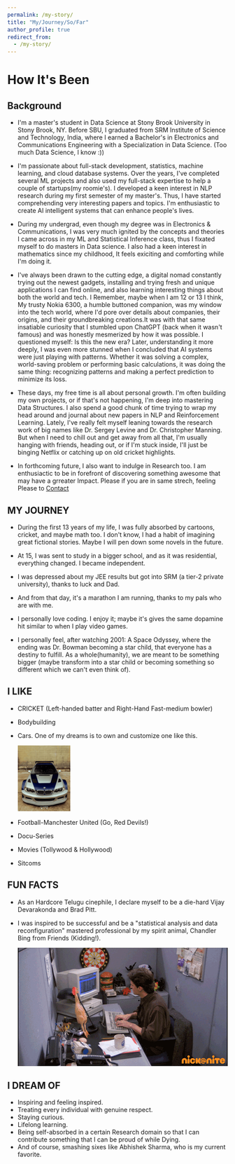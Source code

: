 ```yaml
---
permalink: /my-story/
title: "My/Journey/So/Far"
author_profile: true
redirect_from: 
  - /my-story/
---
```

# How It's Been

## Background

- I'm a master's student in Data Science at Stony Brook University in Stony Brook, NY. Before SBU, I graduated from SRM Institute of Science and Technology, India, where I earned a Bachelor's in Electronics and Communications Engineering with a Specialization in Data Science. (Too much Data Science, I know :))

- I'm passionate about full-stack development, statistics, machine learning, and cloud database systems. Over the years, I've completed several ML projects and also used my full-stack expertise to help a couple of startups(my roomie's). I developed a keen interest in NLP research during my first semester of my master's. Thus, I have started comprehending very interesting papers and topics. I'm enthusiastic to create AI intelligent systems that can enhance people's lives.

- During my undergrad, even though my degree was in Electronics & Communications, I was very much ignited by the concepts and theories I came across in my ML and Statistical Inference class, thus I fixated myself to do masters in Data science. I also had a keen interest in mathematics since my childhood, It feels exiciting and comforting while I'm doing it.

- I've always been drawn to the cutting edge, a digital nomad constantly trying out the newest gadgets, installing and trying fresh and unique applications I can find online, and also learning interesting things about both the world and tech. I Remember, maybe when I am 12 or 13 I think, My trusty Nokia 6300, a humble buttoned companion, was my window into the tech world, where I'd pore over details about companies, their origins, and their groundbreaking creations.It was with that same insatiable curiosity that I stumbled upon ChatGPT (back when it wasn't famous) and was honestly mesmerized by how it was possible. I questioned myself: Is this the new era? Later, understanding it more deeply, I was even more stunned when I concluded that AI systems were just playing with patterns. Whether it was solving a complex, world-saving problem or performing basic calculations, it was doing the same thing: recognizing patterns and making a perfect prediction to minimize its loss.

- These days, my free time is all about personal growth. I'm often building my own projects, or if that's not happening, I'm deep into mastering Data Structures. I also spend a good chunk of time trying to wrap my head around and journal about new papers in NLP and Reinforcement Learning. Lately, I've really felt myself leaning towards the research work of big names like Dr. Sergey Levine and Dr. Christopher Manning. But when I need to chill out and get away from all that, I'm usually hanging with friends, heading out, or if I'm stuck inside, I'll just be binging Netflix or catching up on old cricket highlights.

- In forthcoming future, I also want to indulge in Research too. I am enthusiactic to be in forefront of discovering something awesome that may have a grreater Impact.
Please if you are in same strech, feeling Please to [Contact](https://vummadiharsha39.github.io/gallery/)

## MY JOURNEY

- During the first 13 years of my life, I was fully absorbed by cartoons, cricket, and maybe math too. I don't know, I had a habit of imagining great fictional stories. Maybe I will pen down some novels in the future.

- At 15, I was sent to study in a bigger school, and as it was residential, everything changed. I became independent.

- I was depressed about my JEE results but got into SRM (a tier-2 private university), thanks to luck and Dad.

- And from that day, it's a marathon I am running, thanks to my pals who are with me.

- I personally love coding. I enjoy it; maybe it's gives the same dopamine hit similar to when I play video games.

- I personally feel, after watching 2001: A Space Odyssey, where the ending was Dr. Bowman becoming a star child, that everyone has a destiny to fulfill. As a whole(humanity), we are meant to be something bigger (maybe transform into a star child or becoming something so different which we can't even think of).

## I LIKE

- CRICKET (Left-handed batter and Right-Hand Fast-medium bowler)
- Bodybuilding
- Cars. One of my dreams is to own and customize one like this.

    ![A customized blue and silver BMW M3 GTR](/images/Car.png)

- Football-Manchester United (Go, Red Devils!)
- Docu-Series
- Movies (Tollywood & Hollywood)
- Sitcoms

## FUN FACTS

- As an Hardcore Telugu cinephile, I declare myself to be a die-hard Vijay Devarakonda and Brad Pitt.
- I was inspired to be successful and be a "statistical analysis and data reconfiguration" mastered professional by my spirit animal, Chandler Bing from Friends (Kidding!).

   ![Full Mesh](/images/Chandler.gif)

## I DREAM OF

- Inspiring and feeling inspired.
- Treating every individual with genuine respect.
- Staying curious.
- Lifelong learning.
- Being self-absorbed in a certain Research domain so that I can contribute something that I can be proud of while Dying.
- And of course, smashing sixes like Abhishek Sharma, who is my current favorite.
